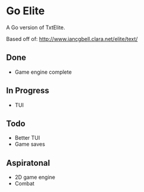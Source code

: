 # Go Elite

A Go version of TxtElite.

Based off of: http://www.iancgbell.clara.net/elite/text/

## Done

- Game engine complete

## In Progress

- TUI

## Todo

- Better TUI
- Game saves

## Aspiratonal

- 2D game engine
- Combat

